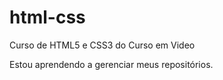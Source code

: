 # html-css
 Curso de HTML5 e CSS3 do Curso em Video

Estou aprendendo a gerenciar meus repositórios.